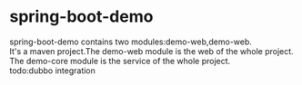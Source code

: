 # spring-boot-demo
spring-boot-demo contains two modules:demo-web,demo-web.<br>
It's a maven project.The demo-web module is the web of the whole project.<br>
The demo-core module is the service of the whole project. <br>
todo:dubbo integration